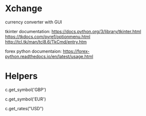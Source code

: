 # Xchange
currency converter with GUI


tkinter documentation: https://docs.python.org/3/library/tkinter.html
                        https://tkdocs.com/pyref/optionmenu.html
                        http://tcl.tk/man/tcl8.6/TkCmd/entry.htm

forex python documentaion: https://forex-python.readthedocs.io/en/latest/usage.html

# Helpers

c.get_symbol('GBP')

c.get_symbol('EUR')

c.get_rates("USD")